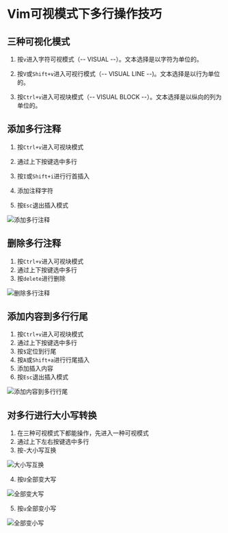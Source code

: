 # Vim可视模式下多行操作技巧

## 三种可视化模式

1. 按`v`进入字符可视模式（-- VISUAL --）。文本选择是以字符为单位的。

2. 按`V`或`Shift+v`进入可视行模式（-- VISUAL LINE --)。文本选择是以行为单位的。

3. 按`Ctrl+v`进入可视块模式（-- VISUAL BLOCK --）。文本选择是以纵向的列为单位的。

## 添加多行注释
1. 按`Ctrl+v`进入可视块模式

2. 通过上下按键选中多行

3. 按`I`或`Shift+i`进行行首插入

4. 添加注释字符

5. 按`Esc`退出插入模式

![添加多行注释](https://cdn.jsdelivr.net/gh/HanxuLiu/CDN1/img/2022/202212022049277.gif)

## 删除多行注释
1. 按`Ctrl+v`进入可视块模式
2. 通过上下按键选中多行
3. 按`delete`进行删除

![删除多行注释](https://cdn.jsdelivr.net/gh/HanxuLiu/CDN1/img/2022/202212022049421.gif)

## 添加内容到多行行尾
1. 按`Ctrl+v`进入可视块模式
2. 通过上下按键选中多行
3. 按`$`定位到行尾
4. 按`A`或`Shift+a`进行行尾插入
5. 添加插入内容
6. 按`Esc`退出插入模式

![添加内容到多行行尾](https://cdn.jsdelivr.net/gh/HanxuLiu/CDN1/img/2022/202212022049642.gif)

## 对多行进行大小写转换
1. 在三种可视模式下都能操作，先进入一种可视模式
2. 通过上下左右按键选中多行
3. 按`~`大小写互换

![大小写互换](https://cdn.jsdelivr.net/gh/HanxuLiu/CDN1/img/2022/202212022058620.gif)

4. 按`U`全部变大写

![全部变大写](https://cdn.jsdelivr.net/gh/HanxuLiu/CDN1/img/2022/202212022121964.gif)

5. 按`u`全部变小写

![全部变小写](https://cdn.jsdelivr.net/gh/HanxuLiu/CDN1/img/2022/202212022058108.gif)
